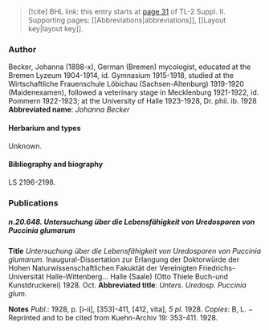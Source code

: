 > [!cite] BHL link: this entry starts at [page 31](https://www.biodiversitylibrary.org/page/33265228) of TL-2 Suppl. II.
> Supporting pages: [[Abbreviations|abbreviations]], [[Layout key|layout key]].

### Author

Becker, Johanna (1898-x), German (Bremen) mycologist, educated at the Bremen Lyzeum 1904-1914, id. Gymnasium 1915-1918, studied at the Wirtschaftliche Frauenschule Löbichau (Sachsen-Altenburg) 1919-1920 (Maidenexamen), followed a veterinary stage in Mecklenburg 1921-1922, id. Pommern 1922-1923; at the University of Halle 1923-1928, Dr. phil. ib. 1928 
**Abbreviated name**: *Johanna Becker*

#### Herbarium and types

Unknown.

#### Bibliography and biography

LS 2196-2198.

### Publications

##### n.20.648. Untersuchung über die Lebensfähigkeit von Uredosporen von Puccinia glumarum

**Title**
*Untersuchung über die Lebensfähigkeit von Uredosporen von Puccinia glumarum*. Inaugural-Dissertation zur Erlangung der Doktorwürde der Hohen Naturwissenschaftlichen Fakuktät der Vereinigten Friedrichs-Universität Halle-Wittenberg... Halle (Saale) (Otto Thiele Buch-und Kunstdruckerei) 1928. Oct.
**Abbreviated title**: *Unters. Uredosp. Puccinia glum.*

**Notes**
*Publ*.: 1928, p. \[i-ii\], \[353\]-411, \[412, vita\], *5 pl*. 1928. *Copies*: B, L. − Reprinted and to be cited from Kuehn-Archiv 19: 353-411. 1928.

